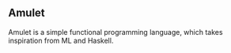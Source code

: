 Amulet
------


Amulet is a simple functional programming language, which takes inspiration from ML and Haskell.

<!-- 
See also the [design document](https://gitlab.com/demhydraz/amulet/
-->
